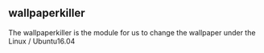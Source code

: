 ## wallpaperkiller

The wallpaperkiller is the module for us to change the wallpaper under the Linux / Ubuntu16.04
